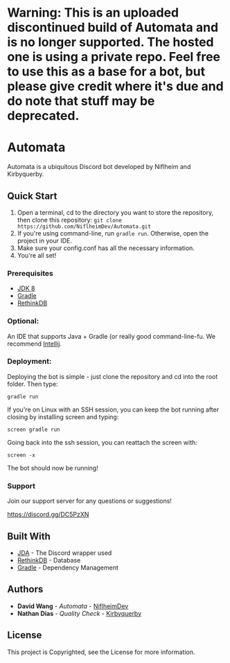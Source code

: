 # Warning: This is an uploaded discontinued build of Automata and is no longer supported. The hosted one is using a private repo. Feel free to use this as a base for a bot, but please give credit where it's due and do note that stuff may be deprecated.
# Automata 

Automata is a ubiquitous Discord bot developed by Niflheim and Kirbyquerby.

## Quick Start

1. Open a terminal, cd to the directory you want to store the repository, then clone this repository: `git clone https://github.com/NiflheimDev/Automata.git`
2. If you're using command-line, run `gradle run`. Otherwise, open the project in your IDE.
3. Make sure your config.conf has all the necessary information.
4. You're all set!

### Prerequisites

* [JDK 8](http://www.oracle.com/technetwork/java/javase/downloads/jdk8-downloads-2133151.html)
* [Gradle](https://gradle.org/)
* [RethinkDB](https://www.rethinkdb.com/)

### Optional:

An IDE that supports Java + Gradle (or really good command-line-fu. We recommend [Intellij](https://www.jetbrains.com/idea/).

### Deployment:
Deploying the bot is simple - just clone the repository and cd into the root folder. Then type:

```
gradle run
```

If you're on Linux with an SSH session, you can keep the bot running after closing by installing screen and typing:

```
screen gradle run
```

Going back into the ssh session, you can reattach the screen with:

```
screen -x
```

The bot should now be running!

### Support

Join our support server for any questions or suggestions!

https://discord.gg/DC5PzXN

## Built With

* [JDA](https://github.com/DV8FromTheWorld/JDA) - The Discord wrapper used
* [RethinkDB](https://www.rethinkdb.com/) - Database
* [Gradle](https://gradle.org/) - Dependency Management

## Authors

* **David Wang** - *Automata* - [NiflheimDev](https://github.com/NiflheimDev)
* **Nathan Dias** - *Quality Check* - [Kirbyquerby](https://github.com/Kirbyquerby/)

## License

This project is Copyrighted, see the License for more information.
